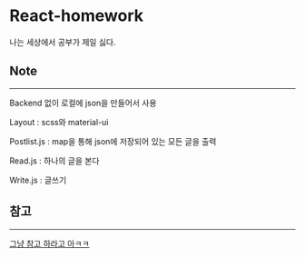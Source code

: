 # React-homework

나는 세상에서 공부가 제일 싫다.

## Note

- - -

Backend 없이 로컬에 json을 만들어서 사용

Layout : scss와 material-ui

Postlist.js : map을 통해 json에 저장되어 있는 모든 글을 출력

Read.js : 하나의 글을 본다

Write.js : 글쓰기

## 참고

- - -

[그냥 참고 하라고 아ㅋㅋ](https://grahams.tistory.com/280)
